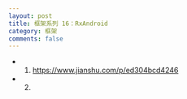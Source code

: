 ```yaml
---
layout: post
title: 框架系列 16：RxAndroid
category: 框架
comments: false
---
```


* 01. <https://www.jianshu.com/p/ed304bcd4246>
* 02. 
 
 
 
 
 
 
 
 
 
 
 
 
 
 
 
 
 
 
 
 
 
 
 
 
 
 
 
 